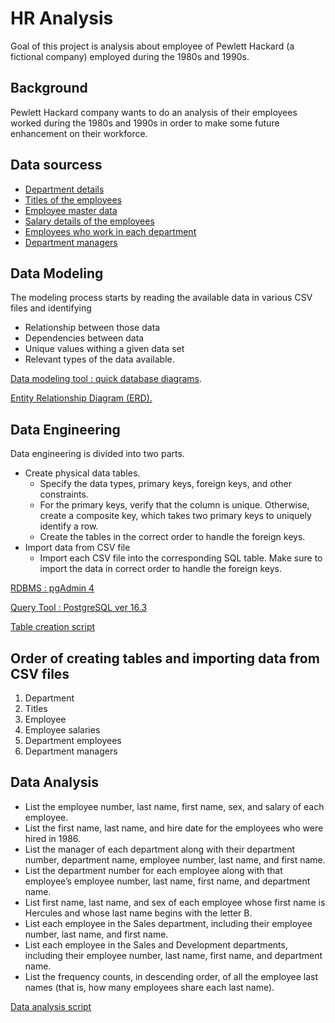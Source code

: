 # HR Analysis
Goal of this project is analysis about employee of Pewlett Hackard (a fictional company) employed during the 1980s and 1990s.
## Background
Pewlett Hackard company wants to do an analysis of their employees worked during the 1980s and 1990s 
in order to make some future enhancement on their workforce. 
## Data sourcess
- [Department details](EmployeeSQL/Data/departments.csv)
- [Titles of the employees](EmployeeSQL/Data/titles.csv)
- [Employee master data](EmployeeSQL/Data/employees.csv)
- [Salary details of the employees](EmployeeSQL/Data/salaries.csv)
- [Employees who work in each department](EmployeeSQL/Data/dept_emp.csv)
- [Department managers](EmployeeSQL/Data/dept_manager.csv)


## Data Modeling
The modeling process starts by reading the available data in various CSV files and identifying 
- Relationship between those data
- Dependencies between data
- Unique values withing a given data set
- Relevant types of the data available. 

[Data modeling tool : quick database diagrams](https://www.quickdatabasediagrams.com). 

[Entity Relationship Diagram (ERD).](EmployeeSQL/ERD_images/Pewlett_Hackard_ERD.png)

## Data Engineering
Data engineering is divided into two parts.
- Create physical data tables.
  - Specify the data types, primary keys, foreign keys, and other constraints.
  - For the primary keys, verify that the column is unique. Otherwise, create a composite key, which takes two primary keys to uniquely identify a row.
  - Create the tables in the correct order to handle the foreign keys.
- Import data from CSV file 
  - Import each CSV file into the corresponding SQL table. Make sure to import the data in correct order to handle the foreign keys.

[RDBMS : pgAdmin 4](https://www.pgadmin.org/)

[Query Tool : PostgreSQL ver 16.3](https://www.postgresql.org/)

[Table creation script](EmployeeSQL/Table_schema_query/Table_Schema.sql)

## Order of creating tables and importing data from CSV files 
1. Department
2. Titles
3. Employee
4. Employee salaries
5. Department employees
6. Department managers 

## Data Analysis
- List the employee number, last name, first name, sex, and salary of each employee.
- List the first name, last name, and hire date for the employees who were hired in 1986.
- List the manager of each department along with their department number, department name, employee number, last name, and first name.
- List the department number for each employee along with that employee’s employee number, last name, first name, and department name.
- List first name, last name, and sex of each employee whose first name is Hercules and whose last name begins with the letter B.
- List each employee in the Sales department, including their employee number, last name, and first name.
- List each employee in the Sales and Development departments, including their employee number, last name, first name, and department name.
- List the frequency counts, in descending order, of all the employee last names (that is, how many employees share each last name).

[Data analysis script](EmployeeSQL/Analysis_queries/DataAnalysis.sql)
